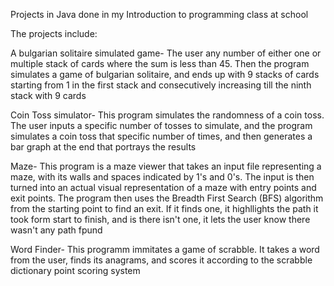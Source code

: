 Projects in Java done in my Introduction to programming class at school

The projects include:

A bulgarian solitaire simulated game- 
  The user any number of either one or multiple stack of cards where the sum is less than 45. Then the program simulates a game of bulgarian solitaire, and ends up with 9 stacks of cards starting from 1 in the first stack and consecutively increasing till the ninth stack with 9 cards
  
Coin Toss simulator-
    This program simulates the randomness of a coin toss. The user inputs a specific number of tosses to simulate, and the program simulates a coin toss that specific number of times, and then generates a bar graph at the end that portrays the results
    
Maze-
  This program is a maze viewer that takes an input file representing a maze, with its walls and spaces indicated by 1's and 0's. The input is then turned into an actual visual representation of a maze with entry points and exit points. The program then uses the Breadth First Search (BFS) algorithm from the starting point to find an exit. If it finds one, it highllights the path it took form start to finish, and is there isn't one, it lets the user know there wasn't any path fpund 
  
Word Finder-
  This programm immitates a game of scrabble. It takes a word from the user, finds its anagrams, and scores it according to the scrabble dictionary point scoring system
